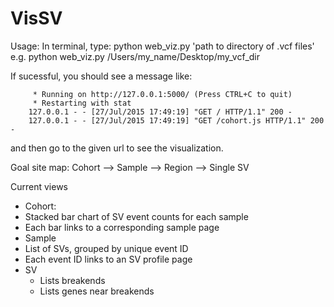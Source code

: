 # VisSV

Usage: 
In terminal, type: 
    python web_viz.py 'path to directory of .vcf files'
		e.g. python web_viz.py /Users/my_name/Desktop/my_vcf_dir

If sucessful, you should see a message like:

		 * Running on http://127.0.0.1:5000/ (Press CTRL+C to quit)
		 * Restarting with stat
		127.0.0.1 - - [27/Jul/2015 17:49:19] "GET / HTTP/1.1" 200 -
		127.0.0.1 - - [27/Jul/2015 17:49:19] "GET /cohort.js HTTP/1.1" 200 -

and then go to the given url to see the visualization.


Goal site map: Cohort --> Sample --> Region --> Single SV

Current views
* Cohort: 
 * Stacked bar chart of SV event counts for each sample
 * Each bar links to a corresponding sample page
* Sample
 * List of SVs, grouped by unique event ID
 * Each event ID links to an SV profile page
* SV
	* Lists breakends 
	* Lists genes near breakends